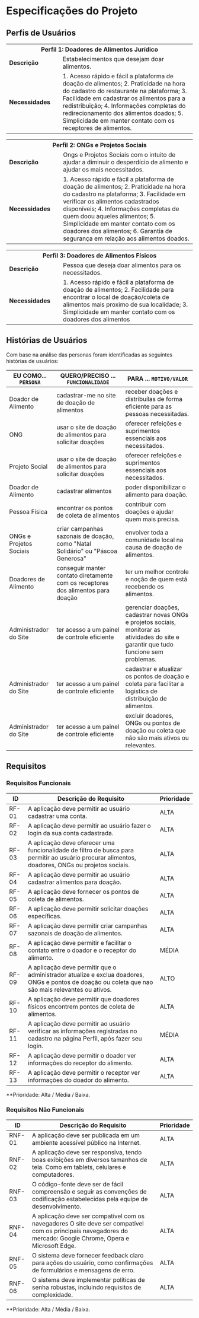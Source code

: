 # Especificações do Projeto

## Perfis de Usuários

<table>
<tbody>
<tr>
<th colspan="2">Perfil 1: Doadores de Alimentos Jurídico </th>
</tr>
<tr>
<td width="150px"><b>Descrição</b></td>
<td width="600px">
Estabelecimentos que desejam doar alimentos.
</td>
</tr>
<tr>
<td><b>Necessidades</b></td>
<td>
1. Acesso rápido e fácil a plataforma de doação de alimentos;
2. Praticidade na hora do cadastro do restaurante na plataforma;
3. Facilidade em cadastrar os alimentos para a redistribuição;
4. Informações completas do redirecionamento dos alimentos doados;
5. Simplicidade em manter contato com os receptores de alimentos.
</td>
</tr>
</tbody>
</table>

<table>
<tbody>
<tr>
<th colspan="2">Perfil 2: ONGs e Projetos Sociais </th>
</tr>
<tr>
<td width="150px"><b>Descrição</b></td>
<td width="600px">
Ongs e Projetos Sociais com o intuito de ajudar a diminuir o desperdício de alimento e ajudar os mais necessitados.
</td>
</tr>
<tr>
<td><b>Necessidades</b></td>
<td>
1. Acesso rápido e fácil a plataforma de doação de alimentos;
2. Praticidade na hora do cadastro na plataforma;
3. Facilidade em verificar os alimentos cadastrados disponíveis;
4. Informações completas de quem doou aqueles alimentos;
5. Simplicidade em manter contato com os doadores dos alimentos;
6. Garantia de segurança em relação aos alimentos doados.
</td>
</tr>
</tbody>
</table>

<table>
<tbody>
<tr>
<th colspan="2">Perfil 3: Doadores de Alimentos Físicos </th>
</tr>
<tr>
<td width="150px"><b>Descrição</b></td>
<td width="600px">
Pessoa que deseja doar alimentos para os necessitados.
</td>
</tr>
<tr>
<td><b>Necessidades</b></td>
<td>
1. Acesso rápido e fácil a plataforma de doação de alimentos;
2. Facilidade para encontrar o local de doação/coleta de alimentos mais proximo de sua localidade;
3. Simplicidade em manter contato com os doadores dos alimentos
</td>
</tr>
</tbody>
</table>


## Histórias de Usuários

Com base na análise das personas foram identificadas as seguintes histórias de usuários:

|EU COMO... `PERSONA`| QUERO/PRECISO ... `FUNCIONALIDADE`                                             |PARA ... `MOTIVO/VALOR`                 |
|--------------------|--------------------------------------------------------------------------------|----------------------------------------|
|Doador de Alimento | cadastrar-me no site de doação de alimentos | receber doações e distribuílas de forma eficiente para as pessoas necessitadas. |
|ONG | usar o site de doação de alimentos para solicitar doações  | oferecer refeições e suprimentos essenciais aos necessitados.  |
|Projeto Social | usar o site de doação de alimentos para solicitar doações  | oferecer refeições e suprimentos essenciais aos necessitados.  |
|Doador de Alimento | cadastrar alimentos  | poder disponibilizar o alimento para doação.  |
|Pessoa Física | encontrar os pontos de coleta de alimentos   | contribuir com doações e ajudar quem mais precisa. |
|ONGs e Projetos Sociais | criar campanhas sazonais de doação, como "Natal Solidário" ou "Páscoa Generosa" | envolver toda a comunidade local na causa de doação de alimentos. |
|Doadores de Alimento | conseguir manter contato diretamente com os receptores dos alimentos para doação | ter um melhor controle e noção de quem está recebendo os alimentos. |
|Administrador do Site | ter acesso a um painel de controle eficiente | gerenciar doações, cadastrar novas ONGs e projetos sociais, monitorar as atividades do site e garantir que tudo funcione sem problemas. |
|Administrador do Site | ter acesso a um painel de controle eficiente | cadastrar e atualizar os pontos de doação e coleta para facilitar a logistica de distribuição de alimentos. |
|Administrador do Site| ter acesso a um painel de controle eficiente | excluir doadores, ONGs ou pontos de doação ou coleta que não são mais ativos ou relevantes. |

## Requisitos

### Requisitos Funcionais

|ID    | Descrição do Requisito  | Prioridade |
|------|-----------------------------------------|----|
|RF-01| A aplicação deve permitir ao usuário cadastrar uma conta.   | ALTA | 
|RF-02| A aplicação deve permitir ao usuário fazer o login da sua conta cadastrada.   | ALTA | 
|RF-03| A aplicação deve oferecer uma funcionalidade de filtro de busca para permitir ao usuário procurar alimentos, doadores, ONGs ou projetos sociais.    | ALTA |
|RF-04| A aplicação deve permitir ao usuário cadastrar alimentos para doação.   | ALTA |
|RF-05| A aplicação deve fornecer os pontos de coleta de alimentos.  | ALTA |
|RF-06| A aplicação deve permitir solicitar doações específicas.   | ALTA |
|RF-07| A aplicação deve permitir criar campanhas sazonais de doação de alimentos.    | ALTA |
|RF-08| A aplicação deve permitir e facilitar o contato entre o doador e o receptor do alimento.   | MÉDIA |
|RF-09| A aplicação deve permitir que o administrador atualize e exclua doadores, ONGs e pontos de doação ou coleta que nao são mais relevantes ou ativos.  | ALTO |
|RF-10| A aplicação deve permitir que doadores físicos encontrem pontos de coleta de alimentos.  | ALTA |
|RF-11| A aplicação deve permitir ao usuário verificar as informações registradas no cadastro na página Perfil, após fazer seu login.  | MÉDIA |
|RF-12| A aplicação deve permitir o doador ver informações do receptor do alimento.  | ALTA |
|RF-13| A aplicação deve permitir o receptor ver informações do doador do alimento.  | ALTA |

**Prioridade: Alta / Média / Baixa.  

### Requisitos Não Funcionais

|ID     | Descrição do Requisito  |Prioridade |
|-------|-------------------------|----|
|RNF-01| A aplicação deve ser publicada em um ambiente acessível público na Internet.  | ALTA | 
|RNF-02| A aplicação deve ser responsiva, tendo boas exibições em diversos tamanhos de tela. Como em tablets, celulares e computadores.  | ALTA | 
|RNF-03| O código-fonte deve ser de fácil compreensão e seguir as convenções de codificação estabelecidas pela equipe de desenvolvimento.  | ALTA | 
|RNF-04| A aplicação deve ser compatível com os navegadores O site deve ser compatível com os principais navegadores do mercado: Google Chrome, Opera e Microsoft Edge.  | ALTA | 
|RNF-05| O sistema deve fornecer feedback claro para ações do usuário, como confirmações de formulários e mensagens de erro.  | ALTA | 
|RNF-06| O sistema deve implementar políticas de senha robustas, incluindo requisitos de complexidade.  | ALTA | 

**Prioridade: Alta / Média / Baixa.